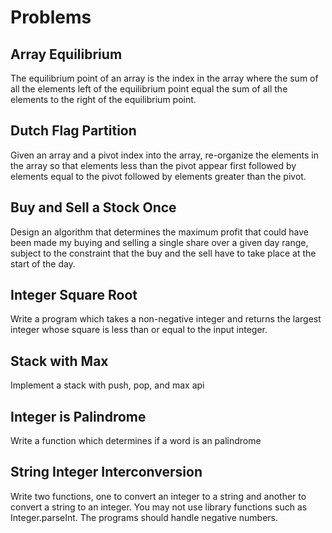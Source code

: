 # Problems

## Array Equilibrium

The equilibrium point of an array is the index in the array where the sum of all the elements left of the equilibrium point equal the sum of all the elements to the right of the equilibrium point.

## Dutch Flag Partition

Given an array and a pivot index into the array, re-organize the elements in the array so that elements less than the pivot appear first followed by elements equal to the pivot followed by elements greater than the pivot.

## Buy and Sell a Stock Once

Design an algorithm that determines the maximum profit that could have been made my buying and selling a single share over a given day range, subject to the constraint that the buy and the sell have to take place at the start of the day.

## Integer Square Root

Write a program which takes a non-negative integer and returns the largest integer whose square is less than or equal to the input integer.

## Stack with Max

Implement a stack with push, pop, and max api

## Integer is Palindrome

Write a function which determines if a word is an palindrome

## String Integer Interconversion

Write two functions, one to convert an integer to a string and another to convert a string to an integer. You may not use library functions such as Integer.parseInt. The programs should handle negative numbers.